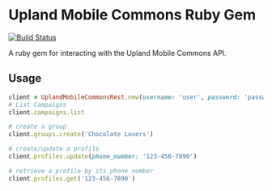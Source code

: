 # Upland Mobile Commons Ruby Gem
[![Build Status](https://travis-ci.org/controlshift/upland_mobile_commons_rest.svg?branch=master)](https://travis-ci.org/controlshift/upland_mobile_commons_rest)

A ruby gem for interacting with the Upland Mobile Commons API.

## Usage

```ruby
client = UplandMobileCommonsRest.new(username: 'user', password: 'password')
# List Campaigns
client.campaigns.list

# create a group
client.groups.create('Chocolate Lovers')

# create/update a profile
client.profiles.update(phone_number: '123-456-7890')

# retrieve a profile by its phone number
client.profiles.get('123-456-7890')
```

